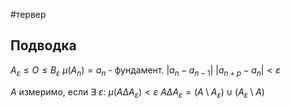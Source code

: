 #тервер 
## Подводка
$A_{\varepsilon} \leq O \leq B_{\varepsilon}$
$\mu (A_n) = a_n$ - фундамент.
$|a_n - a_{n - 1}|$
$|a_{n + p} - a_{n}| < \varepsilon$

$A$ измеримо, если $\exists \ \varepsilon: \ \mu(A \Delta A_{\varepsilon}) < \varepsilon$
$A \Delta A_{\varepsilon} = (A \setminus A_{\varepsilon}) \cup (A_{\varepsilon} \setminus A)$